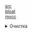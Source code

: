 [src](https://edu.postgrespro.ru/dba1-13/dba1_06_arch_vacuum_overview.html)  
[bloat](https://habr.com/ru/articles/169939/)  
[mvcc](http://momjian.us/main/writings/pgsql/mvcc.pdf)

<details><summary>Очистка</summary>  
  
Механизм многоверсионности позволяет эффективно реализовать **изоляцию на основе снимков**,    
но в результате в табличных страницах  накапливаются **старые версии строк**, а в страницах индексов — **сылки на эти версии**.    
Какое-то время исторические версии нужны, чтобы транзакции могли работать со своими снимками данных.    
Но со временем не остается ни одного снимка данных, которому требовалась бы старая версия строки; такая версия называется «мертвой».    
Процедура очистки вычищает мертвые версии строк из табличных страниц и ненужные индексные записи, которые ссылались на такие версии.    
Если своевременно не вычищать исторические данные, таблицы и индексы будут неконтролируемо разрастаться и поиск в них актуальных версий строк будет замедляться.
  
</details>
